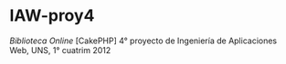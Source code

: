 IAW-proy4
=========

*Biblioteca Online* [CakePHP] 4° proyecto de Ingeniería de Aplicaciones Web, UNS, 1° cuatrim 2012